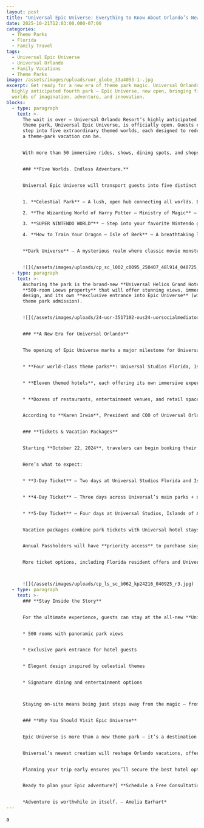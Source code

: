 ```yaml
---
layout: post
title: "Universal Epic Universe: Everything to Know About Orlando’s Newest Theme Park"
date: 2025-10-21T12:03:00.000-07:00
categories:
  - Theme Parks
  - Florida
  - Family Travel
tags:
  - Universal Epic Universe
  - Universal Orlando
  - Family Vacations
  - Theme Parks
image: /assets/images/uploads/uor_globe_33a4053-1-.jpg
excerpt: Get ready for a new era of theme park magic. Universal Orlando Resort’s
  highly anticipated fourth park — Epic Universe, now open, bringing five new
  worlds of imagination, adventure, and innovation.
blocks:
  - type: paragraph
    text: >-
      The wait is over — Universal Orlando Resort’s highly anticipated fourth
      theme park, Universal Epic Universe, is officially open. Guests can now
      step into five extraordinary themed worlds, each designed to redefine what
      a theme-park vacation can be.


      With more than 50 immersive rides, shows, dining spots, and shops, Epic Universe sets a new standard for entertainment and innovation. Whether you’re exploring Celestial Park, venturing into the Wizarding World of Harry Potter – Ministry of Magic, playing in SUPER NINTENDO WORLD, discovering How to Train Your Dragon – Isle of Berk, or diving into Dark Universe, the adventure is real, and the portals are open.


      ### **Five Worlds. Endless Adventure.**


      Universal Epic Universe will transport guests into five distinct realms, each packed with groundbreaking attractions and imaginative experiences:


      1. **Celestial Park** – A lush, open hub connecting all worlds. Expect fountains, gardens, and family-friendly attractions that blend nature and technology.

      2. **The Wizarding World of Harry Potter – Ministry of Magic** – A new chapter in the beloved Harry Potter saga, where guests can explore both 1920s Paris and the British Ministry of Magic.

      3. **SUPER NINTENDO WORLD™** – Step into your favorite Nintendo games, complete with interactive rides and adventures alongside Mario, Luigi, and Princess Peach.

      4. **How to Train Your Dragon – Isle of Berk** – A breathtaking land inspired by DreamWorks’ hit film, filled with dragons, Viking villages, and family-friendly fun.


      **Dark Universe** – A mysterious realm where classic movie monsters like Dracula and Frankenstein come alive in a thrilling, modern way.


      ![](/assets/images/uploads/cp_sc_l002_c0095_250407_48l914_040725_r2.jpg)
  - type: paragraph
    text: >-
      Anchoring the park is the brand-new **Universal Helios Grand Hotel**, a
      **500-room Loews property** that will offer stunning views, immersive
      design, and its own **exclusive entrance into Epic Universe** (with valid
      theme park admission).


      ![](/assets/images/uploads/24-uor-3517102-ous24-uorsocialmediatoolkit-resorts-07_106_1080-x-1080.jpg)


      ### **A New Era for Universal Orlando**


      The opening of Epic Universe marks a major milestone for Universal Destinations & Experiences. With this addition, Universal Orlando becomes a **complete week-long destination**, featuring:


      * **Four world-class theme parks**: Universal Studios Florida, Islands of Adventure, Volcano Bay, and now Epic Universe.


      * **Eleven themed hotels**, each offering its own immersive experience.


      * **Dozens of restaurants, entertainment venues, and retail spaces** — creating a fully integrated resort experience.


      According to **Karen Irwin**, President and COO of Universal Orlando Resort, this moment is “a pivotal time for our destination.” She adds, “Our guests will embark on an unforgettable vacation experience with a week’s worth of thrills that will be nothing short of epic.”


      ### **Tickets & Vacation Packages**


      Starting **October 22, 2024**, travelers can begin booking their **Epic Universe vacation packages** — including multi-day tickets, hotel stays, and exclusive perks.


      Here’s what to expect:


      * **3-Day Ticket** – Two days at Universal Studios Florida and Islands of Adventure + one day at Epic Universe.


      * **4-Day Ticket** – Three days across Universal’s main parks + one day at Epic Universe.


      * **5-Day Ticket** – Four days at Universal Studios, Islands of Adventure, and Volcano Bay + one day at Epic Universe.


      Vacation packages combine park tickets with Universal hotel stays, allowing guests to save up to **$200 on select packages**. Each includes **Early Park Admission** — up to one hour before opening — to Epic Universe and other Universal parks.


      Annual Passholders will have **priority access** to purchase single-day tickets for Epic Universe beginning **October 24, 2024**.


      More ticket options, including Florida resident offers and Universal Express passes, will be released closer to the park’s grand opening.



      ![](/assets/images/uploads/cp_ls_sc_b062_kp24216_040925_r3.jpg)
  - type: paragraph
    text: >-
      ### **Stay Inside the Story**


      For the ultimate experience, guests can stay at the all-new **Universal Helios Grand Hotel**, located right inside Epic Universe. This luxury Loews property features:


      * 500 rooms with panoramic park views


      * Exclusive park entrance for hotel guests


      * Elegant design inspired by celestial themes


      * Signature dining and entertainment options



      Staying on-site means being just steps away from the magic — from sunrise in Celestial Park to nighttime fireworks across the universe.


      ### **Why You Should Visit Epic Universe**


      Epic Universe is more than a new theme park — it’s a destination built to redefine immersive travel. Whether you’re a family with young kids, a couple seeking adventure, or a gamer ready for the next level of excitement, this park promises an experience like no other.


      Universal’s newest creation will reshape Orlando vacations, offering an entire universe of thrills, storytelling, and innovation — all in one place.


      Planning your trip early ensures you’ll secure the best hotel options and ticket availability before the crowds arrive.


      Ready to plan your Epic adventure?[ **Schedule a Free Consultation Call**](https://forms.gle/ZBeponc75D1hfRBN7) to get personalized help booking your 2025 Universal vacation package.


      *Adventure is worthwhile in itself. – Amelia Earhart*
---
```

a
